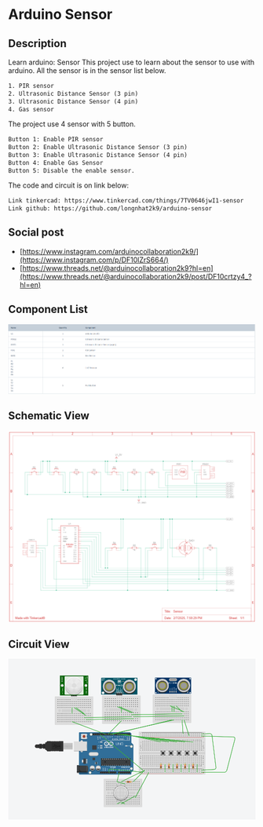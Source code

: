 # Arduino Sensor

## Description

Learn arduino: Sensor 
This project use to learn about the sensor to use with arduino. All the sensor is in the sensor list below.
```
1. PIR sensor
2. Ultrasonic Distance Sensor (3 pin)
3. Ultrasonic Distance Sensor (4 pin)
4. Gas sensor
```
The project use 4 sensor with 5 button.
```
Button 1: Enable PIR sensor
Button 2: Enable Ultrasonic Distance Sensor (3 pin)
Button 3: Enable Ultrasonic Distance Sensor (4 pin)
Button 4: Enable Gas Sensor
Button 5: Disable the enable sensor.
```
The code and circuit is on link below:
```
Link tinkercad: https://www.tinkercad.com/things/7TV0646jwI1-sensor
Link github: https://github.com/longnhat2k9/arduino-sensor
```

## Social post

- [https://www.instagram.com/arduinocollaboration2k9/](https://www.instagram.com/p/DF10lZrS664/) 
- [https://www.threads.net/@arduinocollaboration2k9?hl=en](https://www.threads.net/@arduinocollaboration2k9/post/DF10crtzy4_?hl=en)

## Component List
<img src="component.png">

## Schematic View
<img src="schematic.png">

## Circuit View
<img src="circuit.png">
